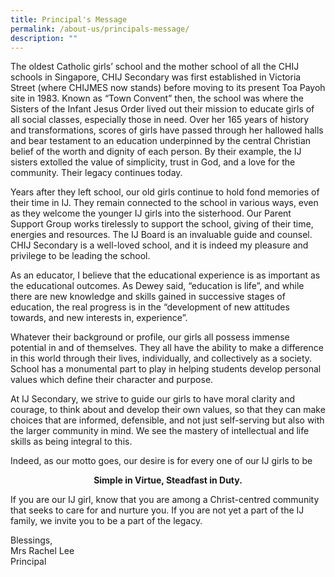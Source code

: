 ```yaml
---
title: Principal's Message
permalink: /about-us/principals-message/
description: ""
---
```

The oldest Catholic girls’ school and the mother school of all the CHIJ schools in Singapore, CHIJ Secondary was first established in Victoria Street (where CHIJMES now stands) before moving to its present Toa Payoh site in 1983. Known as “Town Convent” then, the school was where the Sisters of the Infant Jesus Order lived out their mission to educate girls of all social classes, especially those in need. Over her 165 years of history and transformations, scores of girls have passed through her hallowed halls and bear testament to an education underpinned by the central Christian belief of the worth and dignity of each person. By their example, the IJ sisters extolled the value of simplicity, trust in God, and a love for the community. Their legacy continues today.

  

Years after they left school, our old girls continue to hold fond memories of their time in IJ. They remain connected to the school in various ways, even as they welcome the younger IJ girls into the sisterhood. Our Parent Support Group works tirelessly to support the school, giving of their time, energies and resources. The IJ Board is an invaluable guide and counsel. CHIJ Secondary is a well-loved school, and it is indeed my pleasure and privilege to be leading the school.

  

As an educator, I believe that the educational experience is as important as the educational outcomes. As Dewey said, “education is life”, and while there are new knowledge and skills gained in successive stages of education, the real progress is in the “development of new attitudes towards, and new interests in, experience”.

  

Whatever their background or profile, our girls all possess immense potential in and of themselves. They all have the ability to make a difference in this world through their lives, individually, and collectively as a society. School has a monumental part to play in helping students develop personal values which define their character and purpose.

  

At IJ Secondary, we strive to guide our girls to have moral clarity and courage, to think about and develop their own values, so that they can make choices that are informed, defensible, and not just self-serving but also with the larger community in mind. We see the mastery of intellectual and life skills as being integral to this.

  

Indeed, as our motto goes, our desire is for every one of our IJ girls to be

<center> <strong>Simple in Virtue, Steadfast in Duty.</strong></center>

If you are our IJ girl, know that you are among a Christ-centred community that seeks to care for and nurture you. If you are not yet a part of the IJ family, we invite you to be a part of the legacy.

> 
Blessings, <br>
Mrs Rachel Lee <br>
Principal <br>